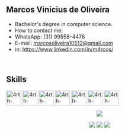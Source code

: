## Marcos Vinícius de Oliveira

- Bachelor's degree in computer science.
- How to contact me:
- WhatsApp: (31) 99558-4476
- E-mail: marcosoliveira10512@gmail.com
- in: https://www.linkedin.com/in/m4rcos/
  
<div style="display: inline_block"><br>
  <h2>Skills</h2>
    <img align="center" alt="4rth-CSS" height="40" width="40" src="https://cdn.jsdelivr.net/gh/devicons/devicon/icons/html5/html5-original.svg">
    <img align="center" alt="4rth-CSS" height="40" width="40" src="https://cdn.jsdelivr.net/gh/devicons/devicon/icons/css3/css3-original.svg">
    <img align="center" alt="4rth-CSS" height="40" width="40" src="https://cdn.jsdelivr.net/gh/devicons/devicon/icons/javascript/javascript-original.svg">
    <img align="center" alt="4rth-CSS" height="40" width="40" src="https://cdn.jsdelivr.net/gh/devicons/devicon@latest/icons/php/php-original.svg">
    <img align="center" alt="4rth-CSS" height="40" width="40" src="https://cdn.jsdelivr.net/gh/devicons/devicon@latest/icons/wordpress/wordpress-original.svg">
    <img align="center" alt="4rth-CSS" height="40" width="40" src="https://cdn.jsdelivr.net/gh/devicons/devicon@latest/icons/nodejs/nodejs-original.svg">
    <img align="center" alt="4rth-CSS" height="40" width="40" src="https://cdn.jsdelivr.net/gh/devicons/devicon@latest/icons/firebase/firebase-original.svg">
  <p>
</div>

<div align="center">

![](https://github-readme-stats.vercel.app/api?username=M4rcosVO&theme=midnight-purple&hide_border=true&include_all_commits=false&count_private=false)<br/>
       
   <div>
  <a href = "https://github.com/M4rcosVO"><img src="https://img.shields.io/badge/GitHub-100000?style=for-the-badge&logo=github&logoColor=white" target="_blank"></a>
  <a href="https://www.linkedin.com/in/marcos-vinícius-oliveira-a67402234/" target="_blank"><img src="https://img.shields.io/badge/-LinkedIn-%230077B5?style=for-the-badge&logo=linkedin&logoColor=white" target="_blank"></a>
  <a href = "mailto:marcosoliveira10512@gmail.com"><img src="https://img.shields.io/badge/-Gmail-%23333?style=for-the-badge&logo=gmail&logoColor=white" target="_blank"></a>
    </div>
